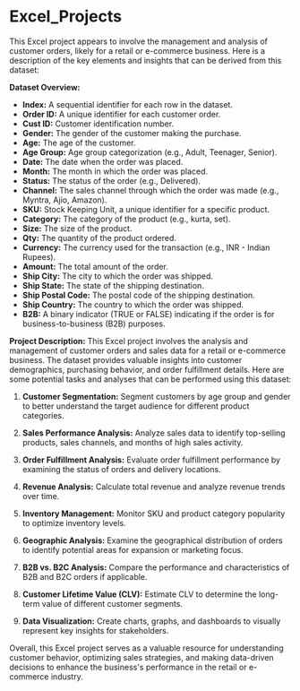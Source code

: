 # Excel_Projects
This Excel project appears to involve the management and analysis of customer orders, likely for a retail or e-commerce business. Here is a description of the key elements and insights that can be derived from this dataset:

**Dataset Overview:**
- **Index:** A sequential identifier for each row in the dataset.
- **Order ID:** A unique identifier for each customer order.
- **Cust ID:** Customer identification number.
- **Gender:** The gender of the customer making the purchase.
- **Age:** The age of the customer.
- **Age Group:** Age group categorization (e.g., Adult, Teenager, Senior).
- **Date:** The date when the order was placed.
- **Month:** The month in which the order was placed.
- **Status:** The status of the order (e.g., Delivered).
- **Channel:** The sales channel through which the order was made (e.g., Myntra, Ajio, Amazon).
- **SKU:** Stock Keeping Unit, a unique identifier for a specific product.
- **Category:** The category of the product (e.g., kurta, set).
- **Size:** The size of the product.
- **Qty:** The quantity of the product ordered.
- **Currency:** The currency used for the transaction (e.g., INR - Indian Rupees).
- **Amount:** The total amount of the order.
- **Ship City:** The city to which the order was shipped.
- **Ship State:** The state of the shipping destination.
- **Ship Postal Code:** The postal code of the shipping destination.
- **Ship Country:** The country to which the order was shipped.
- **B2B:** A binary indicator (TRUE or FALSE) indicating if the order is for business-to-business (B2B) purposes.

**Project Description:**
This Excel project involves the analysis and management of customer orders and sales data for a retail or e-commerce business. The dataset provides valuable insights into customer demographics, purchasing behavior, and order fulfillment details. Here are some potential tasks and analyses that can be performed using this dataset:

1. **Customer Segmentation:** Segment customers by age group and gender to better understand the target audience for different product categories.

2. **Sales Performance Analysis:** Analyze sales data to identify top-selling products, sales channels, and months of high sales activity.

3. **Order Fulfillment Analysis:** Evaluate order fulfillment performance by examining the status of orders and delivery locations.

4. **Revenue Analysis:** Calculate total revenue and analyze revenue trends over time.

5. **Inventory Management:** Monitor SKU and product category popularity to optimize inventory levels.

6. **Geographic Analysis:** Examine the geographical distribution of orders to identify potential areas for expansion or marketing focus.

7. **B2B vs. B2C Analysis:** Compare the performance and characteristics of B2B and B2C orders if applicable.

8. **Customer Lifetime Value (CLV):** Estimate CLV to determine the long-term value of different customer segments.

9. **Data Visualization:** Create charts, graphs, and dashboards to visually represent key insights for stakeholders.

Overall, this Excel project serves as a valuable resource for understanding customer behavior, optimizing sales strategies, and making data-driven decisions to enhance the business's performance in the retail or e-commerce industry.
